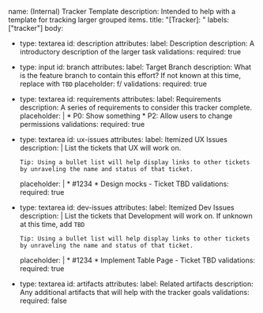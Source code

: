 name: (Internal) Tracker Template
description: Intended to help with a template for tracking larger grouped items.
title: "[Tracker]: "
labels: ["tracker"]
body:
  - type: textarea
    id: description
    attributes:
      label: Description
      description: A introductory description of the larger task
    validations:
      required:
        true
  - type: input
    id: branch
    attributes:
      label: Target Branch
      description: What is the feature branch to contain this effort? If not known at this time, replace with `TBD`
      placeholder: f/
    validations:
      required: true
  - type: textarea
    id: requirements
    attributes:
      label: Requirements
      description: A series of requirements to consider this tracker complete.
      placeholder: |
        * P0: Show something
        * P2: Allow users to change permissions
    validations:
      required: true
  - type: textarea
    id: ux-issues
    attributes:
      label: Itemized UX Issues
      description: |
        List the tickets that UX will work on.

        Tip: Using a bullet list will help display links to other tickets by unraveling the name and status of that ticket.
      placeholder: |
        * #1234
        * Design mocks - Ticket TBD
    validations:
      required: true
  - type: textarea
    id: dev-issues
    attributes:
      label: Itemized Dev Issues
      description: |
        List the tickets that Development will work on. If unknown at this time, add `TBD`

        Tip: Using a bullet list will help display links to other tickets by unraveling the name and status of that ticket.
      placeholder: |
        * #1234
        * Implement Table Page - Ticket TBD
    validations:
      required: true
  - type: textarea
    id: artifacts
    attributes:
      label: Related artifacts
      description: Any additional artifacts that will help with the tracker goals
    validations:
      required: false